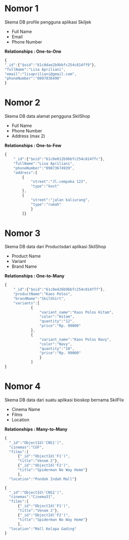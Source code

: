 <h1> Nomor 1 </h1>
<p> Skema DB profile pengguna aplikasi Skiljek</p>
<ul>
<li>Full Name</li>
<li>Email</li>
<li>Phone Number</li>
</ul>

<b>Relationships : One-to-One</b>

```js
{
"_id":{"$oid":"61c0dae2b9bbfc254c814ff9"},
"fullName":"Lisa Apriliani",
"email":"lisapriliani@gmail.com",
"phoneNumber":"0897836490"
}
```

<h1> Nomor 2 </h1>
<p> Skema DB data alamat pengguna SkilShop</p>
<ul>
<li>Full Name</li>
<li>Phone Number</li>
<li>Address (max 2)</li>
</ul>

<b>Relationships : One-to-Few</b>

```js
{
    "_id":{"$oid":"61c0e012b9bbfc254c814ffc"},
    "fullName":"Lisa Apriliani",
    "phoneNumber":"09873674939",
    "address":[
        {
            "street":"Jl.cempaka 123",
            "type":"kost"
        },
        {
            "street":"jalan kaliurang",
            "type":"rumah"
            }
        ]}
```

<h1> Nomor 3 </h1>
<p> Skema DB data dari Productsdari aplikasi SkilShop </p>
<ul>
<li>Product Name</li>
<li>Variant</li>
<li>Brand Name</li>
</ul>

<b>Relationships : One-to-Many</b>

```js
{
    "_id":{"$oid":"61c0e426b9bbfc254c814fff"},
    "productName":"Kaos Polos",
    "brandName":"SkilShirt",
    "variants":[
            {
                "variant_name":"Kaos Polos Hitam",
                "color":"Hitam",
                "quantity":"12",
                "price":"Rp. 99000"
            },
            {
                "variant_name":"Kaos Polos Navy",
                "color":"Navy",
                "quantity":"10",
                "price":"Rp. 99000"
                }
            ]
}

```

<h1> Nomor 4 </h1>
<p> Skema DB data dari suatu aplikasi bioskop bernama SkilFlix </p>
<ul>
<li>Cinema Name</li>
<li>Films</li>
<li>Location</li>
</ul>

<b>Relationships : Many-to-Many</b>

```js
{
  "_id":"ObjectId('CNS1')",
  "cinemas":"CGF",
  "films":[
      {"_id":"ObjectId('F1')",
      "title":"Venom 2"},
      {"_id":"ObjectId('F2')",
      "title":"Spiderman No Way Home"}
      ],
  "location":"Pondok Indah Mall"}

{
  "_id":"ObjectId('CNS2')",
  "cinemas":"Cinema31",
  "films":[
      {"_id":"ObjectId('F1')",
      "title":"Venom 2"},
      {"_id":"ObjectId('F2')",
      "title":"Spiderman No Way Home"}
      ],
  "location":"Mall Kelapa Gading"
}
```
